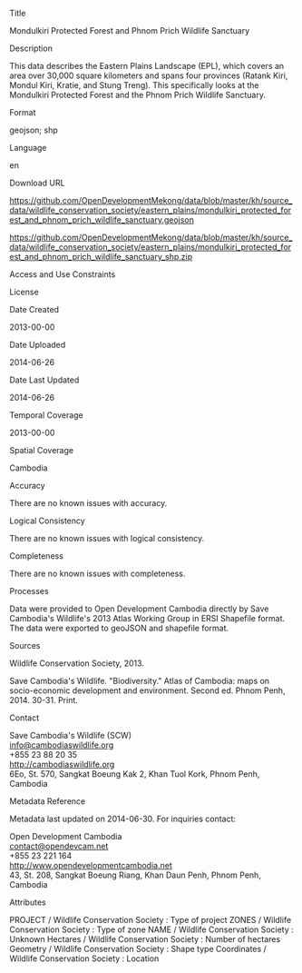 Title

Mondulkiri Protected Forest and Phnom Prich Wildlife Sanctuary

Description

This data describes the Eastern Plains Landscape (EPL), which covers an area over 30,000 square kilometers and spans four provinces (Ratank Kiri, Mondul Kiri, Kratie, and Stung Treng). This specifically looks at the Mondulkiri Protected Forest and the Phnom Prich Wildlife Sanctuary.

Format

geojson; shp


Language

en

Download URL

https://github.com/OpenDevelopmentMekong/data/blob/master/kh/source_data/wildlife_conservation_society/eastern_plains/mondulkiri_protected_forest_and_phnom_prich_wildlife_sanctuary.geojson

https://github.com/OpenDevelopmentMekong/data/blob/master/kh/source_data/wildlife_conservation_society/eastern_plains/mondulkiri_protected_forest_and_phnom_prich_wildlife_sanctuary_shp.zip

Access and Use Constraints



License



Date Created

2013-00-00

Date Uploaded

2014-06-26

Date Last Updated

2014-06-26

Temporal Coverage

2013-00-00

Spatial Coverage

Cambodia

Accuracy

There are no known issues with accuracy.

Logical Consistency

There are no known issues with logical consistency.

Completeness

There are no known issues with completeness.


Processes

Data were provided to Open Development Cambodia directly by Save Cambodia's Wildlife's 2013 Atlas Working Group in ERSI Shapefile format. The data were exported to geoJSON and shapefile format.

Sources

Wildlife Conservation Society, 2013.

Save Cambodia's Wildlife. "Biodiversity." Atlas of Cambodia: maps on socio-economic development and environment. Second ed. Phnom Penh, 2014. 30-31. Print.

Contact

Save Cambodia's Wildlife (SCW)  
info@cambodiaswildlife.org  
+855 23 88 20 35  
http://cambodiaswildlife.org  
6Eo, St. 570, Sangkat Boeung Kak 2, Khan Tuol Kork, Phnom Penh, Cambodia  

Metadata Reference

Metadata last updated on 2014-06-30. For inquiries contact:

Open Development Cambodia  
contact@opendevcam.net  
+855 23 221 164  
http://www.opendevelopmentcambodia.net  
43, St. 208, Sangkat Boeung Riang, Khan Daun Penh, Phnom Penh, Cambodia


Attributes

PROJECT / Wildlife Conservation Society : Type of project 
ZONES / Wildlife Conservation Society : Type of zone
NAME / Wildlife Conservation Society : Unknown
Hectares / Wildlife Conservation Society : Number of hectares
Geometry / Wildlife Conservation Society : Shape type
Coordinates / Wildlife Conservation Society : Location




